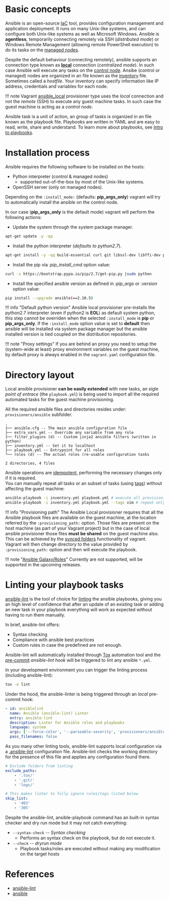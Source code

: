 # Basic concepts

Ansible is an open-source [IaC](https://en.wikipedia.org/wiki/Infrastructure_as_code) tool, provides configuration management and application deployment. It runs on many Unix-like systems, and can configure both Unix-like systems as well as Microsoft Windows. Ansible is **agentless**, temporarily connecting remotely via SSH (*distributed mode*) or Windows Remote Management (allowing remote PowerShell execution) to do its tasks on the [managed nodes](https://docs.ansible.com/ansible/latest/network/getting_started/basic_concepts.html).

Despite the default behaviour (connecting remotely), ansible supports an connection type known as **[local](https://docs.ansible.com/ansible/latest/inventory/implicit_localhost.html)** connection (*centralized mode*). In such case Ansible will execute any tasks on the [control node](https://docs.ansible.com/ansible/latest/network/getting_started/basic_concepts.html). Ansibe (control or managed) nodes are organized in an file known as the [inventory]() file. Sometimes called a *hostfile*. Your inventory can specify information like IP address, credentials and variables for each node.

!!! note
    Vagrant [ansible_local](../vagrant/provisioners.md) provisioner type uses the *local* connection and not the *remote* (SSH) to execute any guest machine tasks. In such case the guest machine is acting as a *control node*.

Ansible task is a unit of action, an group of tasks is organized in an file known as the playbook file. Playbooks are written in YAML and are easy to read, write, share and understand. To learn more about playbooks, see [Intro to playbooks](https://docs.ansible.com/ansible/latest/user_guide/playbooks_intro.html#about-playbooks).

# Installation process

Ansible requires the following software to be installed on the hosts:

- Python interpreter (control & managed nodes)
    - supported out-of-the-box by most of the Unix-like systems.
- OpenSSH server (only on managed nodes).

Depending on the ``:install_mode:`` (defaults: **pip_args_only**) vagrant will try to automatically install the ansible on the control node.

In our case (**pip_args_only** is the default mode) vagrant will perform the following actions:

- Update the system through the system package manager.
```bash
apt-get update -y -qq
```
- Install the python interpreter (*defaults to python2.7*).
```bash
apt-get install -y -qq build-essential curl git libssl-dev libffi-dev python-dev
```
- Install the pip via *:pip_install_cmd* option value:
```bash
curl -s https://bootstrap.pypa.io/pip/2.7/get-pip.py |sudo python
```
- Install the specified ansible version as defined in *:pip_args* or *:version* option value:
```bash
pip install --upgrade ansible(==2.10.5)
```

!!! info "Default python version"
    Ansible local provisioner pre-installs the python2.7 interpreter (even if python2 is **EOL**) as default system python,
    this step cannot be overriden when the selected ``:install_mode`` is **pip** or **pip_args_only**. If the ``:install_mode``
    option value is set to **default** then ansible will be installed via system package manager but the ansible installed version
    is tied coupled on the distribution repositories.

!!! note "Proxy settings"
    If you are behind an proxy you need to setup the (system-wide at least) proxy environment variables on the guest machine,
    by default proxy is always enabled in the ``vagrant.yaml`` configuration file.

# Directory layout

Local ansible provisioner **can be easily extended** with new tasks, an sigle *point of entrace* (the ``playbook.yml``) is being used
to import all the required automated tasks for the guest machine provisioning.

All the required ansible files and directories resides under: ``provisioners/ansible`` subfolder.

```console
.
├── ansible.cfg -- The main ansible configuration file
├── extra_vars.yml -- Override any variable from any role
├── filter_plugins (d) -- Custom jinja2 ansible filters (written in python)
├── inventory.yml -- Set it to localhost
├── playbook.yml -- Entrypoint for all roles
└── roles (d) -- The actual roles (re-usable configuration tasks

2 directories, 4 files
```

Ansible operations are [idempotent](https://en.wikipedia.org/wiki/Idempotence), performing the necessary changes only if it is required.<br>
You can manually repeat all tasks or an subset of tasks (using [tags](https://docs.ansible.com/ansible/latest/user_guide/playbooks_tags.html)) without affecting the guest machine:

```bash
ansible-playbook -i inventory.yml playbook.yml # execute all provisioning tasks
ansible-playbook -i inventory.yml playbook.yml --tags vim # repeat only the vim related tasks
```

!!! info "Provisioning path"
    The Ansible Local provisioner requires that all the Ansible playbook files are available on the guest machine,
    at the location referred by the ``:provisioning_path:`` option. Those files are present on the host machine (as part of your Vagrant project) but
    in the case of local ansible provisioner those files **must be shared** on the guest machine also. This can be achieved by the [synced folders](../vagrant/shared.md) functionality of vagrant. Vagrant will then change directory to the value provided by ``:provisioning_path:`` option and then will execute the playbook.

!!! note "[Ansible Galaxy/Roles](https://docs.ansible.com/ansible/latest/user_guide/playbooks_reuse_roles.html)"
    Currently are not supported, will be supported in the upcoming releases.

# Linting your playbook tasks

[ansible-lint](https://github.com/ansible-community/ansible-lint) is the tool of choice for [linting](https://en.wikipedia.org/wiki/Lint_(software)) the ansible playbooks, giving you an high level of confidence that after an update of an existing task or adding an new task in your playbook everything will work as expected without having to run them manually.

In brief, ansible-lint offers:

- Syntax checking
- Compliance with ansible best practices
- Custom rules in case the predefined are not enough.

Ansible-lint will automatically installed through [Tox](./tox.md) automation tool and the [pre-commit](./hooks.md) *ansible-lint hook* will be triggered to lint any ansible ``*.yml``.

In your development environment you can trigger the linting process (including ansible-lint):
```bash
tox -e lint
```

Under the hood, the ansible-linter is being triggered through an *local* pre-commit hook:

```yaml
- id: ansiblelint
  name: Ansible (ansible-lint) Linter
  entry: ansible-lint
  description: Linter for Ansible roles and playbooks
  language: system
  args: ['--force-color', '--parseable-severity', 'provisioners/ansible/playbook.yml']
  pass_filenames: false
```

As you many other linting tools, ansible-lint supports local configuration via a [.ansible-lint](https://ansible-lint.readthedocs.io/en/latest/configuring.html#configuration-file) configuration file. Ansible-lint checks the working directory for the presence of this file and applies any configuration found there.

```yaml
# Exclude folders from linting
exclude_paths:
    - '.tox/'
    - '.git/'
    - 'logs/'

# This makes linter to fully ignore rules/tags listed below
skip_list:
    - '403'
    - '305'
```

Despite the ansible-lint, ansible-playbook command has an built-in syntax checker and dry run mode but it may not catch everything:

- ``--syntax-check`` -- *Syntax checking*
    - Performs an syntax check on the playbook, but do not execute it.
- ``--check`` -- *dryrun mode*
    - Playbook tasks/roles are executed without making any modification on the target hosts

# References

- [ansible-lint](https://github.com/ansible-community/ansible-lint)
- [ansible](https://docs.ansible.com/)
